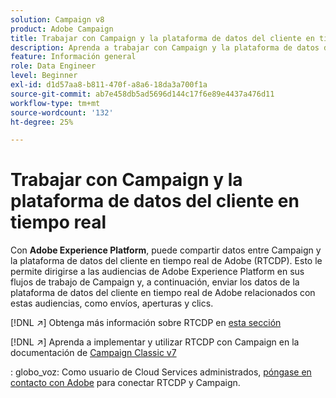 ```yaml
---
solution: Campaign v8
product: Adobe Campaign
title: Trabajar con Campaign y la plataforma de datos del cliente en tiempo real
description: Aprenda a trabajar con Campaign y la plataforma de datos del cliente en tiempo real
feature: Información general
role: Data Engineer
level: Beginner
exl-id: d1d57aa8-b811-470f-a8a6-18da3a700f1a
source-git-commit: ab7e458db5ad5696d144c17f6e89e4437a476d11
workflow-type: tm+mt
source-wordcount: '132'
ht-degree: 25%

---
```


# Trabajar con Campaign y la plataforma de datos del cliente en tiempo real

Con **Adobe Experience Platform**, puede compartir datos entre Campaign y la plataforma de datos del cliente en tiempo real de Adobe (RTCDP). Esto le permite dirigirse a las audiencias de Adobe Experience Platform en sus flujos de trabajo de Campaign y, a continuación, enviar los datos de la plataforma de datos del cliente en tiempo real de Adobe relacionados con estas audiencias, como envíos, aperturas y clics.

[!DNL :arrow_upper_right:] Obtenga más información sobre RTCDP en  [esta sección](https://experienceleague.adobe.com/docs/experience-platform/rtcdp/overview.html?lang=en)

[!DNL :arrow_upper_right:] Aprenda a implementar y utilizar RTCDP con Campaign en la documentación de  [Campaign Classic v7](https://experienceleague.adobe.com/docs/campaign-classic/using/integrating-with-adobe-experience-cloud/aep-sources-destinations/get-started-sources-destinations.html?lang=en#integrating-with-adobe-experience-cloud)

: globo_voz: Como usuario de Cloud Services administrados, [póngase en contacto con Adobe](../start/campaign-faq.md#support) para conectar RTCDP y Campaign.
